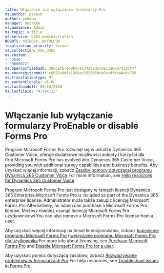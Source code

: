 ```yaml
---
title: Włączanie lub wyłączanie formularzy Pro
ms.author: pebaum
author: pebaum
manager: mnirkhe
ms.audience: Admin
ms.topic: article
ms.service: o365-administration
ROBOTS: NOINDEX, NOFOLLOW
localization_priority: Normal
ms.collection: Adm_O365
ms.custom:
- "2546"
- "9000672"
ms.openlocfilehash: 206cefb7d09b4c9c34ac2d5ca9c3a68d7412bf4f
ms.sourcegitcommit: c6692ce0fa1358ec3529e59ca0ecdfdea4cdc759
ms.translationtype: MT
ms.contentlocale: pl-PL
ms.lasthandoff: 09/15/2020
ms.locfileid: "47784713"
---
```

# <a name="enable-or-disable-forms-pro"></a><span data-ttu-id="c89b0-102">Włączanie lub wyłączanie formularzy Pro</span><span class="sxs-lookup"><span data-stu-id="c89b0-102">Enable or disable Forms Pro</span></span>

<span data-ttu-id="c89b0-103">Program Microsoft Forms Pro rozwinęł się w usłudze Dynamics 365 Customer Voice, oferuje dodatkowe możliwości ankiety i korzyści dla firm.</span><span class="sxs-lookup"><span data-stu-id="c89b0-103">Microsoft Forms Pro has evolved into Dynamics 365 Customer Voice, providing you with additional survey capabilities and business benefits.</span></span> <span data-ttu-id="c89b0-104">Aby uzyskać więcej informacji, zobacz [Zasoby pomocy dotyczącej programu Dynamics 365 Customer Voice](https://go.microsoft.com/fwlink/p/?linkid=2128357).</span><span class="sxs-lookup"><span data-stu-id="c89b0-104">For more information, see [Help resources for Dynamics 365 Customer Voice](https://go.microsoft.com/fwlink/p/?linkid=2128357).</span></span>  

<span data-ttu-id="c89b0-105">Program Microsoft Forms Pro jest dostępny w ramach licencji Dynamics 365 Enterprise.</span><span class="sxs-lookup"><span data-stu-id="c89b0-105">Microsoft Forms Pro is included as part of the Dynamics 365 enterprise license.</span></span> <span data-ttu-id="c89b0-106">Administrator może także zakupić licencję Microsoft Forms Pro.</span><span class="sxs-lookup"><span data-stu-id="c89b0-106">Alternatively, an admin can purchase a Microsoft Forms Pro license.</span></span> <span data-ttu-id="c89b0-107">Możesz również usunąć licencję Microsoft Forms Pro użytkownikowi.</span><span class="sxs-lookup"><span data-stu-id="c89b0-107">You can also remove a Microsoft Forms Pro license from a user.</span></span>  

<span data-ttu-id="c89b0-108">Aby uzyskać więcej informacji na temat licencjonowania, zobacz [kupowanie programu Microsoft Forms Pro](https://docs.microsoft.com/forms-pro/purchase#purchase-microsoft-forms-pro-for-users-in-a-dynamics-365-tenant) i [wyłączanie programu Microsoft Forms Pro dla użytkownika](https://docs.microsoft.com/forms-pro/purchase#disable-microsoft-forms-pro-for-a-user-1).</span><span class="sxs-lookup"><span data-stu-id="c89b0-108">For more info about licensing, see [Purchase Microsoft Forms Pro](https://docs.microsoft.com/forms-pro/purchase#purchase-microsoft-forms-pro-for-users-in-a-dynamics-365-tenant) and [Disable Microsoft Forms Pro for a user](https://docs.microsoft.com/forms-pro/purchase#disable-microsoft-forms-pro-for-a-user-1).</span></span>
  
<span data-ttu-id="c89b0-109">Aby uzyskać pomoc dotyczącą zasobów, zobacz [Rozwiązywanie problemów w formularzach Pro](https://docs.microsoft.com/forms-pro/troubleshoot).</span><span class="sxs-lookup"><span data-stu-id="c89b0-109">For help resources, see [Troubleshoot issues in Forms Pro](https://docs.microsoft.com/forms-pro/troubleshoot).</span></span>